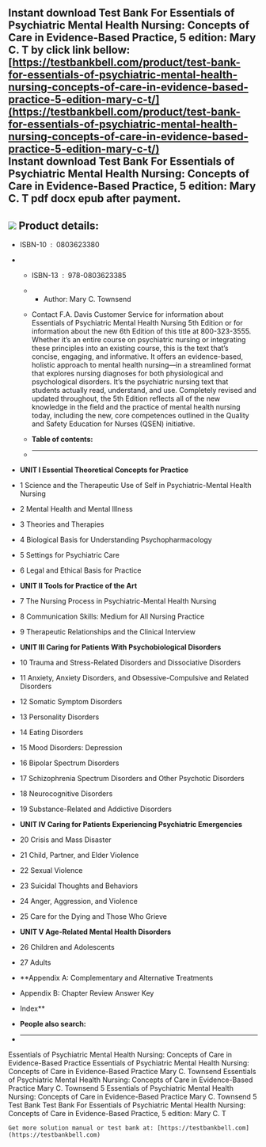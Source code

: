 Instant download **Test Bank For Essentials of Psychiatric Mental Health Nursing: Concepts of Care in Evidence-Based Practice, 5 edition: Mary C. T** by click link bellow:  
[https://testbankbell.com/product/test-bank-for-essentials-of-psychiatric-mental-health-nursing-concepts-of-care-in-evidence-based-practice-5-edition-mary-c-t/](https://testbankbell.com/product/test-bank-for-essentials-of-psychiatric-mental-health-nursing-concepts-of-care-in-evidence-based-practice-5-edition-mary-c-t/)  
**Instant download Test Bank For Essentials of Psychiatric Mental Health Nursing: Concepts of Care in Evidence-Based Practice, 5 edition: Mary C. T pdf docx epub after payment.**
----------------------------------------------------------------------------------------------------------------------------------------------------------------------------------


![](https://testbankbell.com/wp-content/uploads/2023/05/essentials-of-psychiatric-mental-health-nursing-concepts-of-care-in-evidence-based-practice-mary-c-townsend-5-tb.jpg)
**Product details:**
--------------------


* ISBN-10 ‏ : ‎ 0803623380
* * ISBN-13 ‏ : ‎ 978-0803623385
  * * Author: Mary C. Townsend
   
  * Contact F.A. Davis Customer Service for information about Essentials of Psychiatric Mental Health Nursing 5th Edition or for information about the new 6th Edition of this title at 800-323-3555. Whether it’s an entire course on psychiatric nursing or integrating these principles into an existing course, this is the text that’s concise, engaging, and informative. It offers an evidence-based, holistic approach to mental health nursing―in a streamlined format that explores nursing diagnoses for both physiological and psychological disorders. It’s the psychiatric nursing text that students actually read, understand, and use. Completely revised and updated throughout, the 5th Edition reflects all of the new knowledge in the field and the practice of mental health nursing today, including the new, core competences outlined in the Quality and Safety Education for Nurses (QSEN) initiative.
  * **Table of contents:**
  * ----------------------
 
* **UNIT I Essential Theoretical Concepts for Practice**
* 1 Science and the Therapeutic Use of Self in Psychiatric-Mental Health Nursing
* 2 Mental Health and Mental Illness
* 3 Theories and Therapies
* 4 Biological Basis for Understanding Psychopharmacology
* 5 Settings for Psychiatric Care
* 6 Legal and Ethical Basis for Practice
* **UNIT II Tools for Practice of the Art**
* 7 The Nursing Process in Psychiatric-Mental Health Nursing
* 8 Communication Skills: Medium for All Nursing Practice
* 9 Therapeutic Relationships and the Clinical Interview
* **UNIT III Caring for Patients With Psychobiological Disorders**
* 10 Trauma and Stress-Related Disorders and Dissociative Disorders
* 11 Anxiety, Anxiety Disorders, and Obsessive-Compulsive and Related Disorders
* 12 Somatic Symptom Disorders
* 13 Personality Disorders
* 14 Eating Disorders
* 15 Mood Disorders: Depression
* 16 Bipolar Spectrum Disorders
* 17 Schizophrenia Spectrum Disorders and Other Psychotic Disorders
* 18 Neurocognitive Disorders
* 19 Substance-Related and Addictive Disorders
* **UNIT IV Caring for Patients Experiencing Psychiatric Emergencies**
* 20 Crisis and Mass Disaster
* 21 Child, Partner, and Elder Violence
* 22 Sexual Violence
* 23 Suicidal Thoughts and Behaviors
* 24 Anger, Aggression, and Violence
* 25 Care for the Dying and Those Who Grieve
* **UNIT V Age-Related Mental Health Disorders**
* 26 Children and Adolescents
* 27 Adults
* **Appendix A: Complementary and Alternative Treatments
* Appendix B: Chapter Review Answer Key
* Index**
* **People also search:**
* -----------------------

Essentials of Psychiatric Mental Health Nursing: Concepts of Care in Evidence-Based Practice
Essentials of Psychiatric Mental Health Nursing: Concepts of Care in Evidence-Based Practice Mary C. Townsend
Essentials of Psychiatric Mental Health Nursing: Concepts of Care in Evidence-Based Practice Mary C. Townsend 5
Essentials of Psychiatric Mental Health Nursing: Concepts of Care in Evidence-Based Practice Mary C. Townsend 5 Test Bank
Test Bank For Essentials of Psychiatric Mental Health Nursing: Concepts of Care in Evidence-Based Practice, 5 edition: Mary C. T


    Get more solution manual or test bank at: [https://testbankbell.com](https://testbankbell.com)
